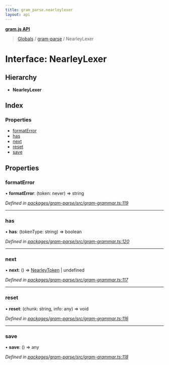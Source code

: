 ```yaml
---
title: gram_parse.nearleylexer
layout: api
---
```


**[gram.js API](../README.md)**

> [Globals](../globals.md) / [gram-parse](../modules/gram_parse.md) / NearleyLexer

# Interface: NearleyLexer

## Hierarchy

* **NearleyLexer**

## Index

### Properties

* [formatError](gram_parse.nearleylexer.md#formaterror)
* [has](gram_parse.nearleylexer.md#has)
* [next](gram_parse.nearleylexer.md#next)
* [reset](gram_parse.nearleylexer.md#reset)
* [save](gram_parse.nearleylexer.md#save)

## Properties

### formatError

•  **formatError**: (token: never) => string

*Defined in [packages/gram-parse/src/gram-grammar.ts:119](https://github.com/gram-data/gram-js/blob/6df7c85/packages/gram-parse/src/gram-grammar.ts#L119)*

___

### has

•  **has**: (tokenType: string) => boolean

*Defined in [packages/gram-parse/src/gram-grammar.ts:120](https://github.com/gram-data/gram-js/blob/6df7c85/packages/gram-parse/src/gram-grammar.ts#L120)*

___

### next

•  **next**: () => [NearleyToken](gram_parse.nearleytoken.md) \| undefined

*Defined in [packages/gram-parse/src/gram-grammar.ts:117](https://github.com/gram-data/gram-js/blob/6df7c85/packages/gram-parse/src/gram-grammar.ts#L117)*

___

### reset

•  **reset**: (chunk: string, info: any) => void

*Defined in [packages/gram-parse/src/gram-grammar.ts:116](https://github.com/gram-data/gram-js/blob/6df7c85/packages/gram-parse/src/gram-grammar.ts#L116)*

___

### save

•  **save**: () => any

*Defined in [packages/gram-parse/src/gram-grammar.ts:118](https://github.com/gram-data/gram-js/blob/6df7c85/packages/gram-parse/src/gram-grammar.ts#L118)*
